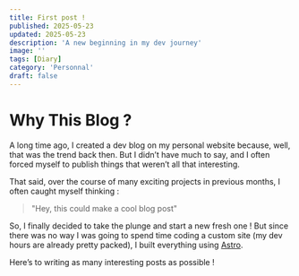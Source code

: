 ```yaml
---
title: First post !
published: 2025-05-23
updated: 2025-05-23
description: 'A new beginning in my dev journey'
image: ''
tags: [Diary]
category: 'Personnal'
draft: false
---
```


# Why This Blog ?

A long time ago, I created a dev blog on my personal website because, well, that was the trend back then. But I didn’t have much to say, and I often forced myself to publish things that weren’t all that interesting.

That said, over the course of many exciting projects in previous months, I often caught myself thinking : 

> "Hey, this could make a cool blog post"

So, I finally decided to take the plunge and start a new fresh one !
But since there was no way I was going to spend time coding a custom site (my dev hours are already pretty packed), I built everything using [Astro](https://astro.build).

Here’s to writing as many interesting posts as possible !
